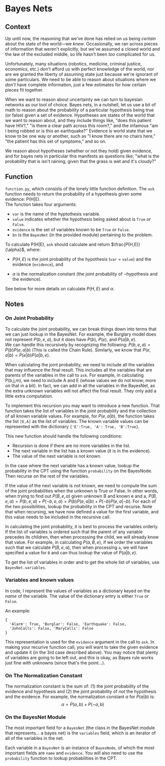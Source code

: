 # Bayes Nets



## Context

Up until now, the reasoning that we've done has relied on us being _certain_ about the
state of the world—we _knew_. Occasionally, we ran across pieces of information that weren't
explicitly, but we've assumed a closed world and the law of the excluded middle, so life
hasn't been _too_ complicated for us.

Unfortunately, many situations (robotics, medicine, criminal justice, economics, etc.)
don't afford us with perfect knowledge of the world, nor are we granted the liberty of
assuming state just because we're ignorant of some particulars. We need to be able to
reason about situations where we _don't_ have complete information, just a few estimates
for how certain pieces fit together.


When we want to reason about uncertainty we can turn to bayesian networks as our tool of
choice. Bayes nets, in a nutshell, let us use a bit of math to reason about the
probability of a particular hypothesis being true (or false) given a set of evidence.
Hypotheses are states of the world that we want to reason about, and they include things
like, "does this patient have HIV?," "is there a clear path across this room?," and the
infamous "am I being robbed or is this an earthquake?" Evidence is world state that we
know to be one way or another, such as "I know there are no chairs here," "the patient
has this set of symptoms," and so on.

We reason about hypotheses (whether or not they hold) given evidence, and for bayes nets
in particular this manifests as questions like, "what is the probability that is isn't
raining, given that the grass is wet and it's cloudy?"



## Function

`function.py`, which consists of the lonely little function definition.
The `ask` function needs to return the probability of a hypothesis given some evidence: P(H|E).  
The function takes four arguments: 
* `var` is the name of the hyptothesis variable.
* `value` indicates whether the hypothesis being asked about is `True` or `False`.
* `evidence` is the set of variables known to be `True` or `False`.
* `bn` is the `BayesNet` (in the provided module) pertaining to the
problem.

To calculate P(H|E), `ask` should calculate and return $\frac{P(H,E)}{\alpha}$, where:

* $P(H,E)$ is the joint probability of the hypothesis (`var` = `value`) and the
  evidence (`evidence`), and

* $\alpha$ is the normalization constant (the joint probability of $\neg$hypothesis and the
  evidence). 

See below for more details on calculate $P(H,E)$ and $\alpha$.


## Notes

### On Joint Probability

To calculate the joint probability, we can break things down into terms that we can just lookup in the BayesNet.  For example, the Burglary model does not represent $P(b,e,a)$, but it does have $P(b)$, $P(e)$, and $P(a|b,e)$.  
We can handle this recursively by recognizing the following:
	$P(b,e,a) = P(b)P(e,a|b)$ (This is called the Chain Rule).
Similarly, we know that $P(e,a|b) = P(e|b)P(a|b,e)$.

When calculating the joint probability, we need to include all the variables that may influence the final result.  This includes all the variables that are parents of the variables in the call to `ask`.  For example, in calculating P(b,j,m), we need to include A and E (whose values we do not know; more on that in a bit). In fact, we can add in all the variables in the BayesNet, as the extra unknown variables will not affect the final result. They only add a little extra computation.

To implement this recursion you may want to introduce a new function. That function takes the list of variables in the joint probability and the collection of all known variable values.  For example, for $P(e,a|b)$, the function takes the list `[E,A]` as the list of variables.  The known variable values can be represented with the dictionary `{'E':True, 'A': True, 'B':True}`.

This new function should handle the following conditions:
* Recursion is done if there are no more variables in the list.
* The next variable in the list has a known value (it is in the evidence). 
* The value of the next variable is not known.

In the case where the next variable has a known value, lookup the probability in the CPT using the function `probability` on the BayesNode. 
Then recurse on the rest of the variables.

If the value of the next variable is not known, we need to compute the sum of the joint probabilities when the unknown is True or False. In other words, when trying to find out $P(B,e,a)$ given unknown B and known e and a, $P(B,e,a)=P(b,e,a) + P(\neg b,e,a) = P(b)P(e,a|b) +P(\neg b)P(e,a|\neg b)$.  For each of the two possibilities, lookup the probability in the CPT and recurse.  Note that when recursing, we have now defined a value for the first variable, and this value needs to be included in the recursive call.

In calculating the joint probability, it is best to process the variables orderly.  If the list of variables is ordered such that the parent of any variable precedes its children, then when processing the child, we will already know that value.  For example, in calculating $P(a,B,e)$, if we order the variables such that we calculate $P(B,e,a)$, then when processing `a`, we will have specified a value for `B` and can thus lookup the value of $P(a|b,e)$.

To get the list of variables in order and to get the whole list of variables, use `BayesNet.variables`.



### Variables and known values

In code, I represent the values of variables as a dictionary keyed on the _name_ of the variable.  The value of the dictionary entry is either `True` or `False`. 

An example:

```
{
  'Alarm': True, 'Burglar': False, 'Earthquake': False,
  'JohnCalls': False, 'MaryCalls': False
}
```

This representation is used for the `evidence` argument in the call to `ask`.
In making your recurive function call, you will want to take the given evidence and update it (in the 3rd case described above).
You may notice that plenty of variables are going to be left out, and this is okay, as Bayes rule works just fine
with unknowns (since that's the point...).


### On The Normalization Constant

The normalization constant is the sum of: (1) the joint probability of the evidence and
hypothesis and (2) the joint probability of _not_ the hypothesis and the evidence. For
example, the normalization constant $\alpha$ for $P(a|b)$ is: $$\alpha = P(a,b) + P(\neg a,b)$$


### On the BayesNet Module

The most important field for a `BayesNet` (the class in the BayesNet module that
represents... a bayes net) is the `variables` field, which is an iterator of all of the
variables in the net.

Each variable in a `BayesNet` is an instance of `BayesNode`, of which the most important
fields are `name` and `evidence`.  You will also need to use the `probability` function to lookup probabilities in the CPT.

